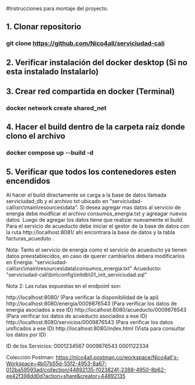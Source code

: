 #Instrucciones para montaje del proyecto.
## 1. Clonar repositorio
### git clone https://github.com/Nico4all/serviciudad-cali
## 2. Verificar instalación del docker desktop (Si no esta instalado Instalarlo)
## 3. Crear red compartida en docker (Terminal)
### docker network create shared_net
## 4. Hacer el build dentro de la carpeta raiz donde clono el archivo
### docker compose up --build -d
## 5. Verificar que todos los contenedores esten encendidos

Al hacer el build directamente se carga a la base de datos llamada serviciudad_db y el archivo txt ubicado en "serviciudad-cali\src\main\resources\data".
Si desea agregar mas datos al servicio de energia debe modficar el archivo consumos_energia.txt y agreagar nuevos datos.
Luego de agregar los datos tiene que realizar nuevamente el build.
Para el servicio de acueducto debe iniciar el gestor de la base de datos con la ruta http://localhost:8081/ ahi encontrara la base de datos y la tabla facturas_acueduto .

Nota: Tanto el servicio de energia como el servicio de acueducto ya tienen datos preestablecidos, en caso de querer cambiarlos debera modificarlos en
Energia: "serviciudad-cali\src\main\resources\data\consumos_energia.txt"
Acueducto: "serviciudad-cali\bin\config\initdb\01_init_serviciudad.sql"


Nota 2: Las rutas expuestas en el endpoint son: 

http://localhost:8080/ (Para verificar la disponibilidad de la api)
http://localhost:8080/energia/0009876543 (Para verificar los datos de energia asociados a ese ID)
http://localhost:8080/acueducto/0009876543 (Para verificar los datos de acueducto asociados a ese ID)
http://localhost:8080/servicios/0009876543 (Para verificar los datos unificados a ese ID)
http://localhost:8080/index.html  (Vista para consultar los datos por ID)

ID de los Servicios:
0001234567
0009876543
0001122334

Colección Postman:
https://nico4all.postman.co/workspace/Nico4all's-Workspace~4b07b55d-55f2-4953-8a67-012ba59593ad/collection/44892135-f023824f-2388-4950-8b62-ee42f398dd0d?action=share&creator=44892135

